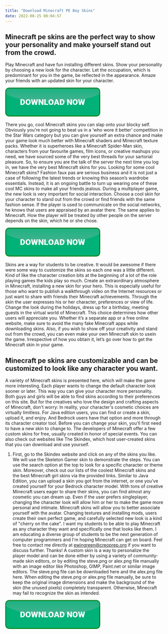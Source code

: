 ```yaml
---
title: "Download Minecraft PE Boy Skins"
date: 2022-08-25 00:04:57
---
```


## Minecraft pe skins are the perfect way to show your personality and make yourself stand out from the crowd.

Play Minecraft and have fun installing different skins. Show your personality by choosing a new look for the character. Let the occupation, which is predominant for you in the game, be reflected in the appearance. Amaze your friends with an updated skin for your character.

[![button](https://github.com/minecraftbay/minecraftbay.github.io/blob/main/dlbutton.png?raw=true)](https://minecraftsync.com/download-minecraft-skin)


There you go, cool Minecraft skins you can slap onto your blocky self. Obviously you’re not going to beat us in a ‘who wore it better’ competition in the Star Wars category but you can give yourself an extra chance and make your game look much better with Minecraft shaders and Minecraft texture packs.
Whether it is superheroes like a Minecraft Spider-Man skin, characters from your favourite games, film icons, or creative mashups you need, we have sourced some of the very best threads for your sartorial pleasure. So, to ensure you are the talk of the server the next time you log in, we have the very best Minecraft skins for you.
Looking for some cool Minecraft skins? Fashion faux pas are serious business and it is not just a case of following the latest trends or knowing this season’s wardrobe essentials. Instead, it is an ongoing battle to turn up wearing one of these cool MC skins to make all your friends jealous.
During a multiplayer game, the new look is very important for social interaction. Choose a cool skin for your character to stand out from the crowd or find friends with the same fashion sense. If the player is used to communicate on the social networks, he knows that users are appraised by an avatar there. The same applies to Minecraft. How the player will be treated by other people on the server depends on the skin, which he or she chose.

[![button](https://github.com/minecraftbay/minecraftbay.github.io/blob/main/dlbutton.png?raw=true)](https://minecraftsync.com/download-minecraft-skin)


Skins are a way for students to be creative. It would be awesome if there were some way to customize the skins so each one was a little different. Kind of like the character creation bits at the beginning of a lot of the role playing games the kids play so much.
Create an extraordinary atmosphere in Minecraft, installing a new skin for your hero. This is especially useful for those who want to publish a walkthrough video on the Internet resources or just want to share with friends their Minecraft achievements.
Through the skin the user expresses his or her character, preferences or view of life. Change the look during the holidays, dress up for a birthday, meeting guests in the virtual world of Minecraft. This choice determines how other users will appreciate you.
Whether it’s a separate app or a free online website, make sure to avoid the many fake Minecraft apps while downloading skins. Also, if you wish to show off your creativity and stand out from the crowd, you can even make your own Minecraft skin to usein the game. Irrespective of how you obtain it, let’s go over how to get the Minecraft skin in your game.

## Minecraft pe skins are customizable and can be customized to look like any character you want.

A variety of Minecraft skins is presented here, which will make the game more interesting. Each player wants to change the default character look sooner or later. This way you can give your character more personality. Both guys and girls will be able to find skins according to their preferences on this site.
But for the creatives who love the design and crafting aspects of Minecraft, don't worry: In reality, your character's cosmetic choices are virtually limitless. For Java edition users, you can find or create a skin, upload it, and enjoy. And Bedrock users have that option and more through its character creator tool.
Before you can change your skin, you'll first need to have a new skin to change to. The developers of Minecraft offer a few custom skins for free, usually created in honor of special events. You can also check out websites like The Skindex, which host user-created skins that you can download and use yourself.
1. First, go to the Skindex website and click on any of the skins you like. We will use the Skeleton Gamer skin to demonstrate the steps. You can use the search option at the top to look for a specific character or theme skin. Moreover, check out our lists of the coolest Minecraft skins and the best Minecraft girl skins via the provided links.
Similar to Java Edition, you can upload a skin you got from the internet, or one you've created yourself for your Bedrock character model. With tons of creative Minecraft users eager to share their skins, you can find almost any cosmetic you can dream up.
Even if the user prefers singleplayer, changing the character look will allow him or her to make the game more personal and intimate. Minecraft skins will allow you to better associate yourself with the avatar. Changing textures and installing mods, users create their own perfect game, and carefully selected new look is a kind of "cherry on the cake".
I want my students to be able to play Minecraft as any character they want and specifically one that looks like them. I am educating a diverse group of students to be the next generation of computer programmers and I'm hoping Minecraft can get on board. Feel free to contact me directly at ewingreen@creoprep.org if you want to discuss further. Thanks!
A custom skin is a way to personalize the player model and can be done either by using a variety of community-made skin editors, or by editing the steve.png or alex.png file manually with an image editor like Photoshop, GIMP, Paint.net or similar image editors. The steve.png file can be downloaded here and the alex.png file here. When editing the steve.png or alex.png file manually, be sure to keep the original image dimensions and make the background of the skin (the unused pixels) completely transparent. Otherwise, Minecraft may fail to recognize the skin as intended.


[![button](https://github.com/minecraftbay/minecraftbay.github.io/blob/main/dlbutton.png?raw=true)](https://minecraftsync.com/download-minecraft-skin)